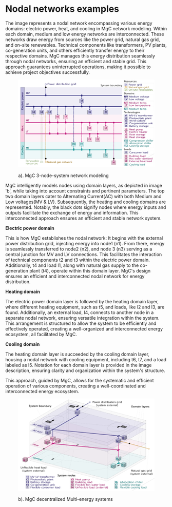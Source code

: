 # Nodal networks examples

The image represents a nodal network encompassing various energy domains: electric power, heat, and cooling in MgC network modeling. Within each domain, medium and low energy networks are interconnected. These networks draw energy from sources like the power grid, natural gas grid, and on-site renewables. Technical components like transformers, PV plants, co-generation units, and others efficiently transfer energy to their respective domains. MgC manages this energy distribution seamlessly through nodal networks, ensuring an efficient and stable grid. This approach guarantees uninterrupted operations, making it possible to achieve project objectives successfully.

<figure><img src="../../../.gitbook/assets/2023-10-29 09_48_07-MicroGrid-Creator_Modeling-Optimization.pdf - Adobe Acrobat Reader (32-bit).png" alt=""><figcaption><p>a). MgC 3-node-system network modeling</p></figcaption></figure>

MgC intelligently models nodes using domain layers, as depicted in image 'b', while taking into account constraints and pertinent parameters. The top two domain layers cater to Alternating Current(AC) with both Medium and Low voltages(MV & LV). Subsequently, the heating and cooling domains are represented. Notably, the black dots signify nodes where energy inputs and outputs facilitate the exchange of energy and information. This interconnected approach ensures an efficient and stable network system.

**Electric power domain**

This is how MgC establishes the nodal network: It begins with the external power distribution grid, injecting energy into node1 (n1). From there, energy is seamlessly transferred to node2 (n2), and node 3 (n3) serving as a central junction for MV and LV connections. This facilitates the interaction of technical components t2 and t3 within the electric power domain. Additionally, t4 and load l1, along with natural gas supply to the co-generation plant (t4), operate within this domain layer. MgC's design ensures an efficient and interconnected nodal network for energy distribution.

**Heating domain**

The electric power domain layer is followed by the heating domain layer, where different heating equipment, such as t5, and loads, like l2 and l3, are found. Additionally, an external load, l4, connects to another node in a separate nodal network, ensuring versatile integration within the system. This arrangement is structured to allow the system to be efficiently and effectively operated, creating a well-organized and interconnected energy ecosystem, all facilitated by MgC.

**Cooling domain**

The heating domain layer is succeeded by the cooling domain layer, housing a nodal network with cooling equipment, including t6, t7, and a load labeled as l5. Notation for each domain layer is provided in the image description, ensuring clarity and organization within the system's structure.&#x20;

This approach, guided by MgC, allows for the systematic and efficient operation of various components, creating a well-coordinated and interconnected energy ecosystem.



<figure><img src="../../../.gitbook/assets/2023-10-29 09_48_53-MicroGrid-Creator_Modeling-Optimization.pdf - Adobe Acrobat Reader (32-bit).png" alt=""><figcaption><p>b). MgC decentralized Multi-energy systems</p></figcaption></figure>
